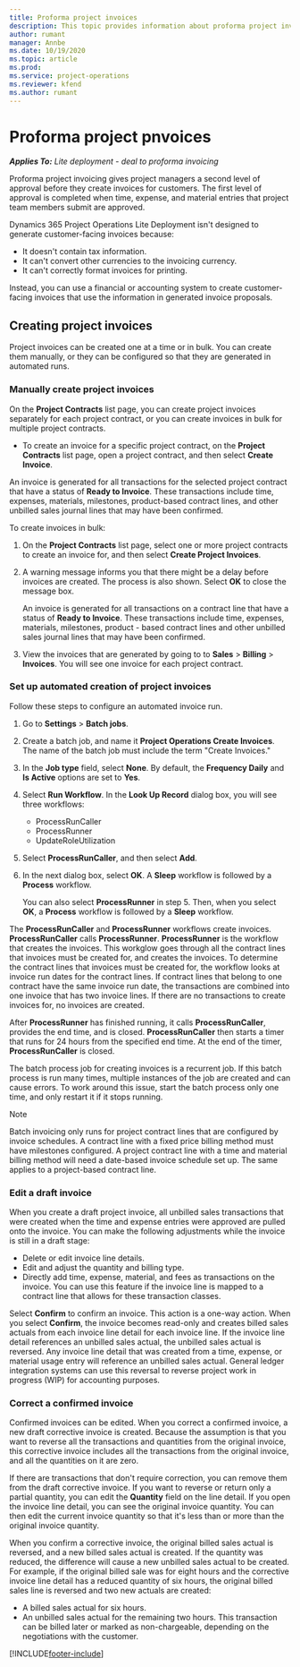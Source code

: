 ```yaml
---
title: Proforma project invoices
description: This topic provides information about proforma project invoices in Project Operations.
author: rumant
manager: Annbe
ms.date: 10/19/2020
ms.topic: article
ms.prod:
ms.service: project-operations
ms.reviewer: kfend 
ms.author: rumant
---
```


# Proforma project pnvoices

_**Applies To:** Lite deployment - deal to proforma invoicing_

Proforma project invoicing gives project managers a second level of approval before they create invoices for customers. The first level of approval is completed when time, expense, and material entries that project team members submit are approved.

Dynamics 365 Project Operations Lite Deployment isn't designed to generate customer-facing invoices because:

- It doesn't contain tax information.
- It can't convert other currencies to the invoicing currency.
- It can't correctly format invoices for printing.

Instead, you can use a financial or accounting system to create customer-facing invoices that use the information in generated invoice proposals.

## Creating project invoices

Project invoices can be created one at a time or in bulk. You can create them manually, or they can be configured so that they are generated in automated runs.

### Manually create project invoices 

On the **Project Contracts** list page, you can create project invoices separately for each project contract, or you can create invoices in bulk for multiple project contracts.

   - To create an invoice for a specific project contract, on the **Project Contracts** list page, open a project contract, and then select **Create Invoice**.

   An invoice is generated for all transactions for the selected project contract that have a status of **Ready to Invoice**. These transactions include time, expenses, materials, milestones, product-based contract lines, and other unbilled sales journal lines that may have been confirmed.

To create invoices in bulk:

1. On the **Project Contracts** list page, select one or more project contracts to create an invoice for, and then select **Create Project Invoices**.
2. A warning message informs you that there might be a delay before invoices are created. The process is also shown. Select **OK** to close the message box.

   An invoice is generated for all transactions on a contract line that have a status of **Ready to Invoice**. These transactions include time, expenses, materials, milestones, product - based contract lines and other unbilled sales journal lines that may have been confirmed.

3. View the invoices that are generated by going to to **Sales** \> **Billing** \> **Invoices**. You will see one invoice for each project contract.

### Set up automated creation of project invoices 

Follow these steps to configure an automated invoice run.

1. Go to **Settings** \> **Batch jobs**.
2. Create a batch job, and name it **Project Operations Create Invoices**. The name of the batch job must include the term "Create Invoices."
3. In the **Job type** field, select **None**. By default, the **Frequency Daily** and **Is Active** options are set to **Yes**.
4. Select **Run Workflow**. In the **Look Up Record** dialog box, you will see three workflows:

    - ProcessRunCaller
    - ProcessRunner
    - UpdateRoleUtilization

5. Select **ProcessRunCaller**, and then select **Add**.
6. In the next dialog box, select **OK**. A **Sleep** workflow is followed by a **Process** workflow.

    You can also select **ProcessRunner** in step 5. Then, when you select **OK**, a **Process** workflow is followed by a **Sleep** workflow.

The **ProcessRunCaller** and **ProcessRunner** workflows create invoices. **ProcessRunCaller** calls **ProcessRunner**. **ProcessRunner** is the workflow that creates the invoices. This workglow goes through all the contract lines that invoices must be created for, and creates the invoices. To determine the contract lines that invoices must be created for, the workflow looks at invoice run dates for the contract lines. If contract lines that belong to one contract have the same invoice run date, the transactions are combined into one invoice that has two invoice lines. If there are no transactions to create invoices for, no invoices are created.

After **ProcessRunner** has finished running, it calls **ProcessRunCaller**, provides the end time, and is closed. **ProcessRunCaller** then starts a timer that runs for 24 hours from the specified end time. At the end of the timer, **ProcessRunCaller** is closed.

The batch process job for creating invoices is a recurrent job. If this batch process is run many times, multiple instances of the job are created and can cause errors. To work around this issue, start the batch process only one time, and only restart it if it stops running.

> [!NOTE]
> Batch invoicing only runs for project contract lines that are configured by invoice schedules. A contract line with a fixed price billing method must have milestones configured. A project contract line with a time and material billing method will need a date-based invoice schedule set up. The same applies to a project-based contract line.      
 
### Edit a draft invoice

When you create a draft project invoice, all unbilled sales transactions that were created when the time and expense entries were approved are pulled onto the invoice. You can make the following adjustments while the invoice is still in a draft stage:

- Delete or edit invoice line details.
- Edit and adjust the quantity and billing type.
- Directly add time, expense, material, and fees as transactions on the invoice. You can use this feature if the invoice line is mapped to a contract line that allows for these transaction classes.

Select **Confirm** to confirm an invoice. This action is a one-way action. When you select **Confirm**, the invoice becomes read-only and creates billed sales actuals from each invoice line detail for each invoice line. If the invoice line detail references an unbilled sales actual, the unbilled sales actual is reversed. Any invoice line detail that was created from a time, expense, or material usage entry will reference an unbilled sales actual. General ledger integration systems can use this reversal to reverse project work in progress (WIP) for accounting purposes.

### Correct a confirmed invoice

Confirmed invoices can be edited. When you correct a confirmed invoice, a new draft corrective invoice is created. Because the assumption is that you want to reverse all the transactions and quantities from the original invoice, this corrective invoice includes all the transactions from the original invoice, and all the quantities on it are zero.

If there are transactions that don't require correction, you can remove them from the draft corrective invoice. If you want to reverse or return only a partial quantity, you can edit the **Quantity** field on the line detail. If you open the invoice line detail, you can see the original invoice quantity. You can then edit the current invoice quantity so that it's less than or more than the original invoice quantity.

When you confirm a corrective invoice, the original billed sales actual is reversed, and a new billed sales actual is created. If the quantity was reduced, the difference will cause a new unbilled sales actual to be created. For example, if the original billed sale was for eight hours and the corrective invoice line detail has a reduced quantity of six hours, the original billed sales line is reversed and two new actuals are created:

- A billed sales actual for six hours.
- An unbilled sales actual for the remaining two hours. This transaction can be billed later or marked as non-chargeable, depending on the negotiations with the customer.



[!INCLUDE[footer-include](../../includes/footer-banner.md)]
